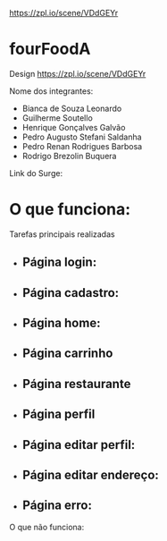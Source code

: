
https://zpl.io/scene/VDdGEYr
# fourFoodA
Design
https://zpl.io/scene/VDdGEYr

Nome dos integrantes: 
- Bianca de Souza Leonardo
- Guilherme Soutello
- Henrique Gonçalves Galvão  
- Pedro Augusto Stefani Saldanha
- Pedro Renan Rodrigues Barbosa
- Rodrigo Brezolin Buquera


Link do Surge: 

# O que funciona:

Tarefas principais realizadas

- Página login:
  - 

- Página cadastro:
  - 

- Página home:
  - 

- Página carrinho
  - 

- Página restaurante
  - 

- Página perfil
  - 

- Página editar perfil:
  - 

- Página editar endereço:
  - 


- Página erro:
  - 


O que não funciona: 


